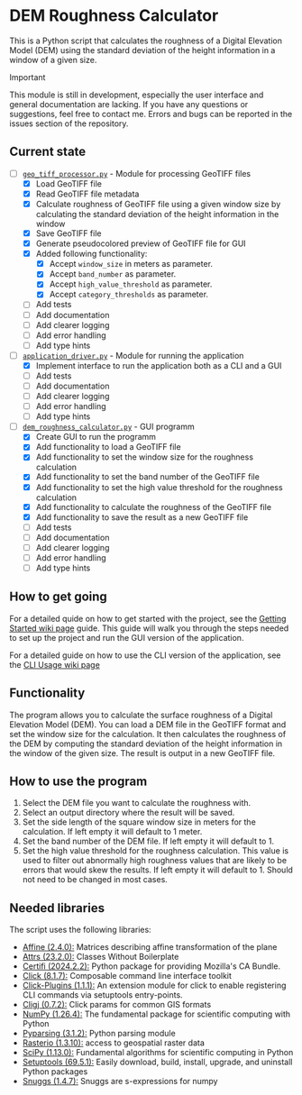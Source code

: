 # DEM Roughness Calculator

This is a Python script that calculates the roughness of a Digital Elevation Model (DEM) using
the standard deviation of the height information in a window of a given size.

> [!important]
> This module is still in development, especially the user interface and general documentation are lacking.
> If you have any questions or suggestions, feel free to contact me.
> Errors and bugs can be reported in the issues section of the repository.


## Current state

- [ ] [`geo_tiff_processor.py`](./roughness_calculator/geo_tiff_processor.py) - Module for processing GeoTIFF files
  - [X] Load GeoTIFF file
  - [X] Read GeoTIFF file metadata
  - [X] Calculate roughness of GeoTIFF file using a given window size by calculating the standard deviation of the height
        information in the window
  - [X] Save GeoTIFF file
  - [X] Generate pseudocolored preview of GeoTIFF file for GUI
  - [X] Added following functionality:
    - [X] Accept `window_size` in meters as parameter.
    - [X] Accept `band_number` as parameter.
    - [X] Accept `high_value_threshold` as parameter.
    - [X] Accept `category_thresholds` as parameter.
  - [ ] Add tests
  - [ ] Add documentation
  - [ ] Add clearer logging
  - [ ] Add error handling
  - [ ] Add type hints
- [ ] [`application_driver.py`](./roughness_calculator/application_driver.py) - Module for running the application
  - [X] Implement interface to run the application both as a CLI and a GUI
  - [ ] Add tests
  - [ ] Add documentation
  - [ ] Add clearer logging
  - [ ] Add error handling
  - [ ] Add type hints
- [ ] [`dem_roughness_calculator.py`](./roughness_calculator/dem_roughness_calculator.py) - GUI programm
  - [X] Create GUI to run the programm
  - [X] Add functionality to load a GeoTIFF file
  - [X] Add functionality to set the window size for the roughness calculation
  - [X] Add functionality to set the band number of the GeoTIFF file
  - [X] Add functionality to set the high value threshold for the roughness calculation
  - [X] Add functionality to calculate the roughness of the GeoTIFF file
  - [X] Add functionality to save the result as a new GeoTIFF file
  - [ ] Add tests
  - [ ] Add documentation
  - [ ] Add clearer logging
  - [ ] Add error handling
  - [ ] Add type hints

## How to get going

For a detailed quide on how to get started with the project, see the
[Getting Started wiki page](https://github.com/lbatschelet/dem-roughness-calculator/wiki/How-to-get-going) guide.
This guide will walk you through the steps needed to set up the project and run the GUI version of the application.

For a detailed guide on how to use the CLI version of the application, see the
[CLI Usage wiki page](https://github.com/lbatschelet/dem-roughness-calculator/wiki/GeoTIFF-Surface-Roughness-Calculator-CLI)


## Functionality

The program allows you to calculate the surface roughness of a Digital Elevation Model (DEM).
You can load a DEM file in the GeoTIFF format and set the window size for the calculation. It then calculates
the roughness of the DEM by computing the standard deviation of the height information in the window of the given size.
The result is output in a new GeoTIFF file.

## How to use the program

1. Select the DEM file you want to calculate the roughness with.
2. Select an output directory where the result will be saved.
3. Set the side length of the square window size in meters for the calculation.
   If left empty it will default to 1 meter.
4. Set the band number of the DEM file.
   If left empty it will default to 1.
5. Set the high value threshold for the roughness calculation. This value is used to filter out abnormally high 
   roughness values that are likely to be errors that would skew the results. 
   If left empty it will default to 1. Should not need to be changed in most cases.


## Needed libraries

The script uses the following libraries:

- [Affine (2.4.0):](https://pypi.org/project/affine/) Matrices describing affine transformation of the plane
- [Attrs (23.2.0):](https://www.attrs.org/en/stable/) Classes Without Boilerplate
- [Certifi (2024.2.2):](https://pypi.org/project/certifi/) Python package for providing Mozilla's CA Bundle.
- [Click (8.1.7):](https://click.palletsprojects.com/en/8.0.x/) Composable command line interface toolkit
- [Click-Plugins (1.1.1):](https://pypi.org/project/click-plugins/) An extension module for click to enable registering
  CLI commands via setuptools entry-points.
- [Cligj (0.7.2):](https://pypi.org/project/cligj/) Click params for common GIS formats
- [NumPy (1.26.4):](https://numpy.org/) The fundamental package for scientific computing with Python
- [Pyparsing (3.1.2):](https://pypi.org/project/pyparsing/) Python parsing module
- [Rasterio (1.3.10):](https://rasterio.readthedocs.io/en/latest/) access to geospatial raster data
- [SciPy (1.13.0):](https://www.scipy.org/) Fundamental algorithms for scientific computing in Python
- [Setuptools (69.5.1):](https://pypi.org/project/setuptools/) Easily download, build, install, upgrade, and 
  uninstall Python packages
- [Snuggs (1.4.7):](https://pypi.org/project/snuggs/) Snuggs are s-expressions for numpy